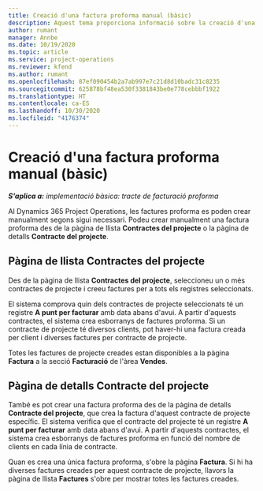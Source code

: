 ```yaml
---
title: Creació d'una factura proforma manual (bàsic)
description: Aquest tema proporciona informació sobre la creació d'una factura proforma manual al Project Operations.
author: rumant
manager: Annbe
ms.date: 10/19/2020
ms.topic: article
ms.service: project-operations
ms.reviewer: kfend
ms.author: rumant
ms.openlocfilehash: 87ef090454b2a7ab997e7c21d8d10badc31c8235
ms.sourcegitcommit: 625878bf48ea530f3381843be0e778cebbbf1922
ms.translationtype: HT
ms.contentlocale: ca-ES
ms.lasthandoff: 10/30/2020
ms.locfileid: "4176374"
---
```

# <a name="create-a-manual-proforma-invoice---lite"></a>Creació d'una factura proforma manual (bàsic)

_**S'aplica a:** implementació bàsica: tracte de facturació proforma_

Al Dynamics 365 Project Operations, les factures proforma es poden crear manualment segons sigui necessari. Podeu crear manualment una factura proforma des de la pàgina de llista **Contractes del projecte** o la pàgina de detalls **Contracte del projecte**.

##  <a name="project-contracts-list-page"></a>Pàgina de llista Contractes del projecte

Des de la pàgina de llista **Contractes del projecte**, seleccioneu un o més contractes de projecte i creeu factures per a tots els registres seleccionats.

El sistema comprova quin dels contractes de projecte seleccionats té un registre **A punt per facturar** amb data abans d'avui. A partir d'aquests contractes, el sistema crea esborranys de factures proforma. Si un contracte de projecte té diversos clients, pot haver-hi una factura creada per client i diverses factures per contracte de projecte.

Totes les factures de projecte creades estan disponibles a la pàgina **Factura** a la secció **Facturació** de l'àrea **Vendes**.

## <a name="project-contract-details-page"></a>Pàgina de detalls Contracte del projecte

També es pot crear una factura proforma des de la pàgina de detalls **Contracte del projecte**, que crea la factura d'aquest contracte de projecte específic. El sistema verifica que el contracte del projecte té un registre **A punt per facturar** amb data abans d'avui. A partir d'aquests contractes, el sistema crea esborranys de factures proforma en funció del nombre de clients en cada línia de contracte.

Quan es crea una única factura proforma, s'obre la pàgina **Factura**. Si hi ha diverses factures creades per aquest contracte de projecte, llavors la pàgina de llista **Factures** s'obre per mostrar totes les factures creades.
